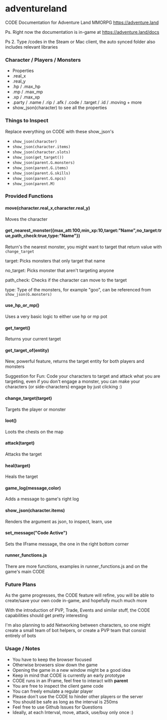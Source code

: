 # adventureland
CODE Documentation for Adventure Land MMORPG https://adventure.land

Ps. Right now the documentation is in-game at https://adventure.land/docs

Ps 2. Type /codes in the Steam or Mac client, the auto synced folder also includes relevant libraries


<!--- [NexusNull's Unofficial But Awesome Documentation](https://nexusnull.github.io/adventureland/index.html) [Functions](https://nexusnull.github.io/adventureland/index.html) -->

### Character / Players / Monsters

* Properties
 * .real_x
 * .real_y
 * .hp / .max_hp
 * .mp / .max_mp
 * .xp / .max_xp
 * .party / .name / .rip / .afk / .code / .target / .id / .moving + more
* show_json(character) to see all the properties

### Things to Inspect

Replace everything on CODE with these show_json's

* `show_json(character)`
* `show_json(character.items)`
* `show_json(character.slots)`
* `show_json(get_target())`
* `show_json(parent.G.monsters)`
* `show_json(parent.G.items)`
* `show_json(parent.G.skills)`
* `show_json(parent.G.npcs)`
* `show_json(parent.M)`

### Provided Functions

#### move(character.real_x,character.real_y)
Moves the character

#### get_nearest_monster({max_att:100,min_xp:10,target:"Name",no_target:true,path_check:true,type:"Name"})
Return's the nearest monster, you might want to target that return value with `change_target`

target: Picks monsters that only target that name

no_target: Picks monster that aren't targeting anyone

path_check: Checks if the character can move to the target

type: Type of the monsters, for example "goo", can be referenced from `show_json(G.monsters)`

#### use_hp_or_mp()
Uses a very basic logic to either use hp or mp pot

#### get_target()
Returns your current target

#### get_target_of(entity)
New, powerful feature, returns the target entity for both players and monsters

Suggestion for Fun: Code your characters to target and attack what you are targeting, even if you don't engage a monster, you can make your characters (or side-characters) engage by just clicking :)

#### change_target(target)
Targets the player or monster

#### loot()
Loots the chests on the map

#### attack(target)
Attacks the target

#### heal(target)
Heals the target

#### game_log(message,color)
Adds a message to game's right log

#### show_json(character.items)
Renders the argument as json, to inspect, learn, use

#### set_message("Code Active")
Sets the IFrame message, the one in the right bottom corner

#### runner_functions.js
There are more functions, examples in runner_functions.js and on the game's main CODE

### Future Plans
As the game progresses, the CODE feature will refine, you will be able to create/save your own code in-game, and hopefully much much more

With the introduction of PVP, Trade, Events and similar stuff, the CODE capabilities should get pretty interesting

I'm also planning to add Networking between characters, so one might create a small team of bot helpers, or create a PVP team that consist entirely of bots

### Usage / Notes
* You have to keep the browser focused
* Otherwise browsers slow down the game
* Opening the game in a new window might be a good idea
* Keep in mind that CODE is currently an early prototype
* CODE runs in an IFrame, feel free to interact with **parent**
* You are free to inspect the client game code
* You can freely emulate a regular player
* Please don't use the CODE to hinder other players or the server
* You should be safe as long as the interval is 250ms
* Feel free to use Github Issues for Questions
* Ideally, at each Interval, move, attack, use/buy only once :)
